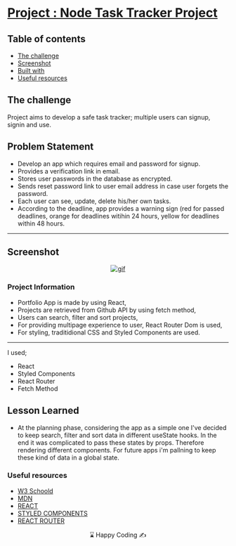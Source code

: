 # [Project : Node Task Tracker Project](https://node-task-tracker.vercel.app/)
## Table of contents

  - [The challenge](#the-challenge)
  - [Screenshot](#screenshot)
  - [Built with](#built-with)
  - [Useful resources](#useful-resources)



## The challenge
Project aims to develop a safe task tracker; multiple users can signup, signin and use.

## Problem Statement

- Develop an app which requires email and password for signup. 
- Provides a verification link in email.
- Stores user passwords in the database as encrypted.
- Sends reset password link to user email address in case user forgets the password.
- Each user can see, update, delete his/her own tasks. 
- According to the deadline, app provides a warning sign (red for passed deadlines, orange for deadlines witihin 24 hours, yellow for deadlines within 48 hours. 
<hr>




## Screenshot
<p align="center">
<a href="https://portfolio-project-musatir.vercel.app/"><img src="portfolio-project.gif" alt="gif"></a>
</p>





### Project Information
- Portfolio App is made by using React,
- Projects are retrieved from Github API by using fetch method,
- Users can search, filter and sort projects,
- For providing multipage experience to user, React Router Dom is used,
- For styling, traditidional CSS and Styled Components are used.

------
I used;
- React
- Styled Components
- React Router
- Fetch Method





## Lesson Learned

- At the planning phase, considering the app as a simple one I've decided to keep search, filter and sort data in different useState hooks. In the end it was complicated to pass these states by props. Therefore rendering different components. For future apps i'm pallning to keep these kind of data in a global state. 

### Useful resources

- [W3 Schoold](https://www.w3schools.com/) 
- [MDN](https://developer.mozilla.org/en-US/) 
- [REACT](https://reactjs.org/) 
- [STYLED COMPONENTS](https://styled-components.com/)
- [REACT ROUTER](https://reactrouter.com/en/main) 









<center> &#8987; Happy Coding  &#9997; </center>
